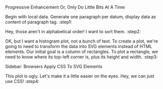 Progressive Enhancement
Or, Only Do Little Bits At A Time

Begin with local data. Generate one paragraph per datum, display data as content of paragraph tag. :step1:

Hey, those aren't in alphabetical order! I want to sort them. :step2:

OK, but I want a histogram plot, not a bunch of text. To create a plot, we're going to need to transform the data into SVG elements instead of HTML elements. Our initial goal is a column of rectangles. To plot a rectangle, we need to know where its top-left corner is, plus its height and width. :step3:

Sidebar: Browsers Apply CSS To SVG Elements

This plot is ugly. Let's make it a little easier on the eyes. Hey, we can just use CSS! :step4:

